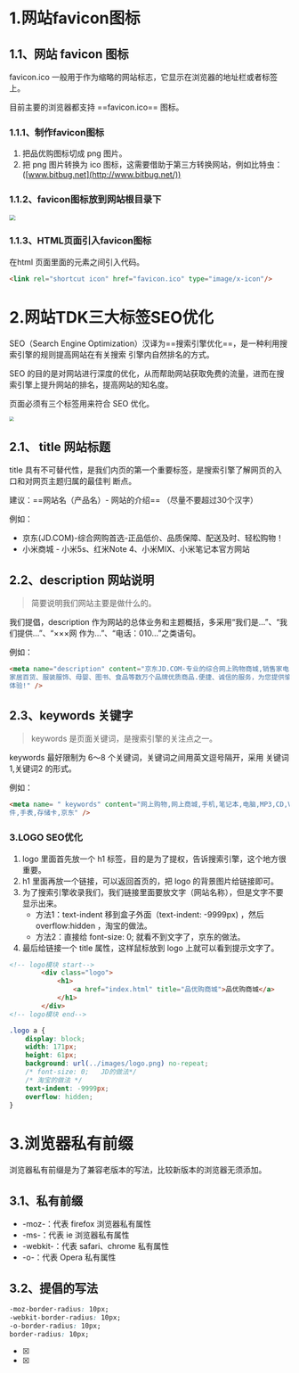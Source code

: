 



# 1.网站favicon图标

## 1.1、网站 favicon 图标

favicon.ico 一般用于作为缩略的网站标志，它显示在浏览器的地址栏或者标签上。

目前主要的浏览器都支持 ==favicon.ico== 图标。

### 1.1.1、制作favicon图标

1. 把品优购图标切成 png 图片。
2. 把 png 图片转换为 ico 图标，这需要借助于第三方转换网站，例如比特虫：([www.bitbug.net](http://www.bitbug.net/))

### 1.1.2、favicon图标放到网站根目录下

<img src="E:\笔记\图片\微信截图_20221102011654.png" style="zoom: 67%;" />

### 1.1.3、HTML页面引入favicon图标

在html 页面里面的<head></head>元素之间引入代码。

~~~html
<link rel="shortcut icon" href="favicon.ico" type="image/x-icon"/>
~~~



# 2.网站TDK三大标签SEO优化

SEO（Search Engine Optimization）汉译为==搜索引擎优化==，是一种利用搜索引擎的规则提高网站在有关搜索 引擎内自然排名的方式。

SEO 的目的是对网站进行深度的优化，从而帮助网站获取免费的流量，进而在搜索引擎上提升网站的排名，提高网站的知名度。

页面必须有三个标签用来符合 SEO 优化。

<img src="E:\笔记\图片\微信截图_20221102111555.png" style="zoom:50%;" />

## 2.1、 title 网站标题

title 具有不可替代性，是我们内页的第一个重要标签，是搜索引擎了解网页的入口和对网页主题归属的最佳判 断点。

建议：==网站名（产品名）- 网站的介绍== （尽量不要超过30个汉字）

例如：

- 京东(JD.COM)-综合网购首选-正品低价、品质保障、配送及时、轻松购物！
- 小米商城 - 小米5s、红米Note 4、小米MIX、小米笔记本官方网站



## 2.2、description 网站说明

> 简要说明我们网站主要是做什么的。

我们提倡，description 作为网站的总体业务和主题概括，多采用“我们是…”、“我们提供…”、“×××网 作为…”、“电话：010…”之类语句。

例如：

~~~html
<meta name="description" content="京东JD.COM-专业的综合网上购物商城,销售家电、数码通讯、电脑、
家居百货、服装服饰、母婴、图书、食品等数万个品牌优质商品.便捷、诚信的服务，为您提供愉悦的网上购物
体验!" />
~~~



## 2.3、keywords 关键字

> keywords 是页面关键词，是搜索引擎的关注点之一。

keywords 最好限制为 6～8 个关键词，关键词之间用英文逗号隔开，采用 关键词1,关键词2 的形式。

例如：

~~~html
<meta name= " keywords" content="网上购物,网上商城,手机,笔记本,电脑,MP3,CD,VCD,DV,相机,数码,配
件,手表,存储卡,京东" />
~~~



### 3.LOGO SEO优化

1. logo 里面首先放一个 h1 标签，目的是为了提权，告诉搜索引擎，这个地方很重要。
2. h1 里面再放一个链接，可以返回首页的，把 logo 的背景图片给链接即可。
3. 为了搜索引擎收录我们，我们链接里面要放文字（网站名称），但是文字不要显示出来。
   - 方法1：text-indent 移到盒子外面（text-indent: -9999px) ，然后 overflow:hidden ，淘宝的做法。
   - 方法2：直接给 font-size: 0; 就看不到文字了，京东的做法。
4.  最后给链接一个 title 属性，这样鼠标放到 logo 上就可以看到提示文字了。

~~~html
<!-- logo模块 start-->
        <div class="logo">
            <h1>
                <a href="index.html" title="品优购商城">品优购商城</a>
            </h1>
        </div>
<!-- logo模块 end-->
~~~

~~~css
.logo a {
    display: block;
    width: 171px;
    height: 61px;
    background: url(../images/logo.png) no-repeat; 
    /* font-size: 0;   JD的做法*/
    /* 淘宝的做法 */
    text-indent: -9999px;
    overflow: hidden;
}
~~~



# 3.浏览器私有前缀

浏览器私有前缀是为了兼容老版本的写法，比较新版本的浏览器无须添加。

## 3.1、私有前缀

- -moz-：代表 firefox 浏览器私有属性
-  -ms-：代表 ie 浏览器私有属性
-  -webkit-：代表 safari、chrome 私有属性
- -o-：代表 Opera 私有属性

## 3.2、提倡的写法

~~~css
-moz-border-radius: 10px; 
-webkit-border-radius: 10px; 
-o-border-radius: 10px; 
border-radius: 10px;
~~~





- [x] 
- [x] 

